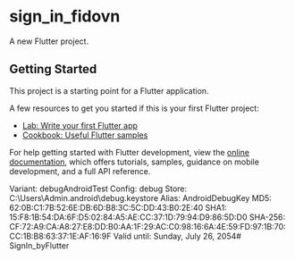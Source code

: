 # sign_in_fidovn

A new Flutter project.

## Getting Started

This project is a starting point for a Flutter application.

A few resources to get you started if this is your first Flutter project:

- [Lab: Write your first Flutter app](https://docs.flutter.dev/get-started/codelab)
- [Cookbook: Useful Flutter samples](https://docs.flutter.dev/cookbook)

For help getting started with Flutter development, view the
[online documentation](https://docs.flutter.dev/), which offers tutorials,
samples, guidance on mobile development, and a full API reference.

<!-- Thông tin dự án -->
Variant: debugAndroidTest
Config: debug
Store: C:\Users\Admin\.android\debug.keystore
Alias: AndroidDebugKey
MD5: 62:0B:C1:7B:52:6E:DB:6D:B8:3C:5C:DD:43:B0:2E:40
SHA1: 15:F8:1B:54:DA:6F:D5:02:84:A5:AE:CC:37:1D:79:94:D9:86:5D:D0
SHA-256: CF:72:A9:CA:A8:27:E8:DD:B0:AA:1F:29:AC:C0:98:16:6A:4E:59:FD:97:1B:70:CC:1B:B8:63:37:1E:AF:16:9F
Valid until: Sunday, July 26, 2054#   S i g n I n _ b y F l u t t e r  
 